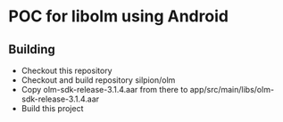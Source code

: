# POC for libolm using Android

## Building

 * Checkout this repository
 * Checkout and build repository silpion/olm
 * Copy olm-sdk-release-3.1.4.aar from there to app/src/main/libs/olm-sdk-release-3.1.4.aar
 * Build this project




